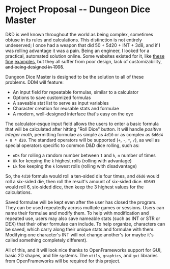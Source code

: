 # Project Proposal -- Dungeon Dice Master

D&D is well known throughout the world as being complex, sometimes obtuse in its rules and calculations. This distinction is not entirely undeserved; I once had a weapon that did 50 + 5d20 + INT + 3d8, and if I was rolling advantage it was a pain. Being an engineer, I looked for a practical, automated solution online. Some websites existed for it, like [these](https://www.wizards.com/d20modern/d20mdice/dice.htm) [fine](https://www.wizards.com/dnd/dice/dice.htm) [examples](http://www.brockjones.com/dieroller/dice.htm), but they all suffer from poor design, lack of customizability, ~~and being designed in 1995~~.

Dungeon Dice Master is designed to be the solution to all of these problems. DDM will feature:
- An input field for repeatable formulas, similar to a calculator
- Options to save customized formulas
- A saveable stat list to serve as input variables
- Character creation for reusable stats and formulae
- A modern, well-designed interface that's easy on the eye

The calculator-esque input field allows the users to enter a basic formula that will be calculated after hitting "Roll Dice" button.  It will handle *positive integer math*, permitting formulae as simple as ```4d10``` or as complex as ```6d6d4 + 8 * d20```. The standard operators will be supported (```+```, ```-```, ```*```, ```/```), as well as special operators specific to common D&D dice rolling, such as:
- ```nDk``` for rolling a random number between ```1``` and ```k```, ```n``` number of times
- ```Hk``` for keeping the ```k``` highest rolls (rolling with advantage)
- ```Lk``` foe keeping the ```k``` lowest rolls (rolling with disadvantage)

So, the ```4d10``` formula would roll a ten-sided die four times, and ```d6d6``` would roll a six-sided die, then roll the result's amount of six-sided dice. ```6D6H3``` would roll 6, six-sided dice, then keep the 3 highest values for the calculations.

Saved formulae will be kept even after the user has closed the program. They can be used repeatedly across multiple games or sessions. Users can name their formulae and modify them. To help with modification and repeated use, users may also save nameable stats (such as INT or STR or DEX) that their other formulae can include. To help organize, characters can be saved, which carry along their unique stats and formulae with them. Modifying one character's INT will not change another's (or maybe it's called something completely different).

All of this, and it will look nice thanks to OpenFrameworks support for GUI, basic 2D shapes, and file systems. The ```utils```, ```graphics```, and ```gui``` libraries from OpenFrameworks will be required for this project.
